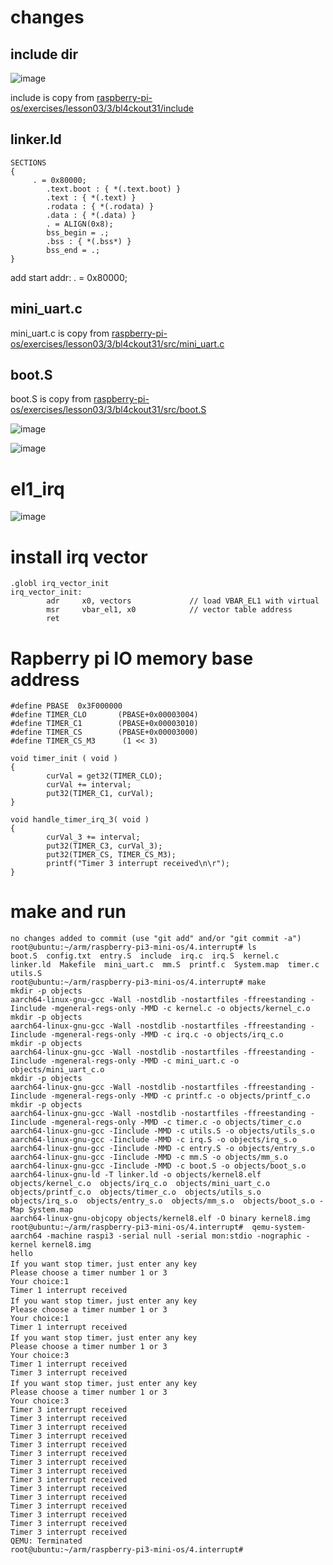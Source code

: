 # changes

## include dir
![image](https://github.com/magnate3/raspberry-pi3-mini-os/blob/qemu/4.interrupt/pic/include.png)
 
include is copy from [raspberry-pi-os/exercises/lesson03/3/bl4ckout31/include](https://github.com/s-matyukevich/raspberry-pi-os/tree/master/exercises/lesson03/3/bl4ckout31)

## linker.ld

```
SECTIONS
{
     . = 0x80000;
        .text.boot : { *(.text.boot) }
        .text : { *(.text) }
        .rodata : { *(.rodata) }
        .data : { *(.data) }
        . = ALIGN(0x8);
        bss_begin = .;
        .bss : { *(.bss*) } 
        bss_end = .;
}

```

add start addr:  . = 0x80000;

##  mini_uart.c

mini_uart.c is copy from [raspberry-pi-os/exercises/lesson03/3/bl4ckout31/src/mini_uart.c](https://github.com/s-matyukevich/raspberry-pi-os/tree/master/exercises/lesson03/3/bl4ckout31/src)

## boot.S

boot.S is copy from [raspberry-pi-os/exercises/lesson03/3/bl4ckout31/src/boot.S](https://github.com/s-matyukevich/raspberry-pi-os/tree/master/exercises/lesson03/3/bl4ckout31/src)

![image](https://github.com/magnate3/raspberry-pi3-mini-os/blob/qemu/4.interrupt/pic/boot_cp.png)

![image](https://github.com/magnate3/raspberry-pi3-mini-os/blob/qemu/4.interrupt/pic/boot.png)


# el1_irq

![image](https://github.com/magnate3/raspberry-pi3-mini-os/blob/qemu/4.interrupt/pic/el1_irq.png)

# install irq vector

```
.globl irq_vector_init
irq_vector_init:
        adr     x0, vectors             // load VBAR_EL1 with virtual
        msr     vbar_el1, x0            // vector table address
        ret

```

#  Rapberry pi  IO memory base address
```
#define PBASE  0x3F000000
#define TIMER_CLO       (PBASE+0x00003004)
#define TIMER_C1        (PBASE+0x00003010)
#define TIMER_CS        (PBASE+0x00003000)
#define TIMER_CS_M3      (1 << 3)

void timer_init ( void )
{
        curVal = get32(TIMER_CLO);
        curVal += interval;
        put32(TIMER_C1, curVal);
}

void handle_timer_irq_3( void )
{
        curVal_3 += interval;
        put32(TIMER_C3, curVal_3);
        put32(TIMER_CS, TIMER_CS_M3);
        printf("Timer 3 interrupt received\n\r");
}
```




# make and run

```
no changes added to commit (use "git add" and/or "git commit -a")
root@ubuntu:~/arm/raspberry-pi3-mini-os/4.interrupt# ls
boot.S  config.txt  entry.S  include  irq.c  irq.S  kernel.c  linker.ld  Makefile  mini_uart.c  mm.S  printf.c  System.map  timer.c  utils.S
root@ubuntu:~/arm/raspberry-pi3-mini-os/4.interrupt# make 
mkdir -p objects
aarch64-linux-gnu-gcc -Wall -nostdlib -nostartfiles -ffreestanding -Iinclude -mgeneral-regs-only -MMD -c kernel.c -o objects/kernel_c.o
mkdir -p objects
aarch64-linux-gnu-gcc -Wall -nostdlib -nostartfiles -ffreestanding -Iinclude -mgeneral-regs-only -MMD -c irq.c -o objects/irq_c.o
mkdir -p objects
aarch64-linux-gnu-gcc -Wall -nostdlib -nostartfiles -ffreestanding -Iinclude -mgeneral-regs-only -MMD -c mini_uart.c -o objects/mini_uart_c.o
mkdir -p objects
aarch64-linux-gnu-gcc -Wall -nostdlib -nostartfiles -ffreestanding -Iinclude -mgeneral-regs-only -MMD -c printf.c -o objects/printf_c.o
mkdir -p objects
aarch64-linux-gnu-gcc -Wall -nostdlib -nostartfiles -ffreestanding -Iinclude -mgeneral-regs-only -MMD -c timer.c -o objects/timer_c.o
aarch64-linux-gnu-gcc -Iinclude -MMD -c utils.S -o objects/utils_s.o
aarch64-linux-gnu-gcc -Iinclude -MMD -c irq.S -o objects/irq_s.o
aarch64-linux-gnu-gcc -Iinclude -MMD -c entry.S -o objects/entry_s.o
aarch64-linux-gnu-gcc -Iinclude -MMD -c mm.S -o objects/mm_s.o
aarch64-linux-gnu-gcc -Iinclude -MMD -c boot.S -o objects/boot_s.o
aarch64-linux-gnu-ld -T linker.ld -o objects/kernel8.elf   objects/kernel_c.o  objects/irq_c.o  objects/mini_uart_c.o  objects/printf_c.o  objects/timer_c.o  objects/utils_s.o  objects/irq_s.o  objects/entry_s.o  objects/mm_s.o  objects/boot_s.o -Map System.map
aarch64-linux-gnu-objcopy objects/kernel8.elf -O binary kernel8.img
root@ubuntu:~/arm/raspberry-pi3-mini-os/4.interrupt#  qemu-system-aarch64 -machine raspi3 -serial null -serial mon:stdio -nographic -kernel kernel8.img
hello 
If you want stop timer，just enter any key
Please choose a timer number 1 or 3
Your choice:1
Timer 1 interrupt received
If you want stop timer，just enter any key
Please choose a timer number 1 or 3
Your choice:1
Timer 1 interrupt received
If you want stop timer，just enter any key
Please choose a timer number 1 or 3
Your choice:3
Timer 1 interrupt received
Timer 3 interrupt received
If you want stop timer，just enter any key
Please choose a timer number 1 or 3
Your choice:3
Timer 3 interrupt received
Timer 3 interrupt received
Timer 3 interrupt received
Timer 3 interrupt received
Timer 3 interrupt received
Timer 3 interrupt received
Timer 3 interrupt received
Timer 3 interrupt received
Timer 3 interrupt received
Timer 3 interrupt received
Timer 3 interrupt received
Timer 3 interrupt received
Timer 3 interrupt received
Timer 3 interrupt received
Timer 3 interrupt received
QEMU: Terminated
root@ubuntu:~/arm/raspberry-pi3-mini-os/4.interrupt#
```
